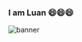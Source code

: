 ### I am Luan 😄😄😄

![banner](https://scontent.fsgn2-6.fna.fbcdn.net/v/t31.0-0/p640x640/30073009_198506060878872_773423331192499057_o.jpg?_nc_cat=100&ccb=2&_nc_sid=e3f864&_nc_ohc=_IzG_Ep-_OAAX8DQmS9&_nc_ht=scontent.fsgn2-6.fna&tp=6&oh=cb9d8d0e1674c31037face67b6f0e05c&oe=5FC9D4B2)

<!--
**LuanIT96/luanit96** is a ✨ _special_ ✨ repository because its `README.md` (this file) appears on your GitHub profile.

Here are some ideas to get you started:

- 🔭 I’m currently working on ...
- 🌱 I’m currently learning ...
- 👯 I’m looking to collaborate on ...
- 🤔 I’m looking for help with ...
- 💬 Ask me about ...
- 📫 How to reach me: ...
- 😄 Pronouns: ...
- ⚡ Fun fact: ...
-->
